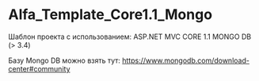 # Alfa_Template_Core1.1_Mongo

Шаблон проекта с использованием:
ASP.NET MVC CORE 1.1
MONGO DB (> 3.4)

Базу Mongo DB можно взять тут:
https://www.mongodb.com/download-center#community
